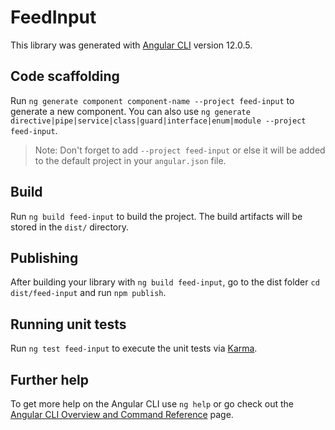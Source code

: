 # FeedInput

This library was generated with [Angular CLI](https://github.com/angular/angular-cli) version 12.0.5.

## Code scaffolding

Run `ng generate component component-name --project feed-input` to generate a new component. You can also use `ng generate directive|pipe|service|class|guard|interface|enum|module --project feed-input`.
> Note: Don't forget to add `--project feed-input` or else it will be added to the default project in your `angular.json` file. 

## Build

Run `ng build feed-input` to build the project. The build artifacts will be stored in the `dist/` directory.

## Publishing

After building your library with `ng build feed-input`, go to the dist folder `cd dist/feed-input` and run `npm publish`.

## Running unit tests

Run `ng test feed-input` to execute the unit tests via [Karma](https://karma-runner.github.io).

## Further help

To get more help on the Angular CLI use `ng help` or go check out the [Angular CLI Overview and Command Reference](https://angular.io/cli) page.
